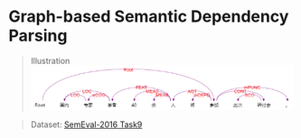 # Graph-based Semantic Dependency Parsing  

> Illustration
![sdp_demo](imgs/demo.png)  

> Dataset: 
[SemEval-2016 Task9](https://github.com/HIT-SCIR/SemEval-2016)
